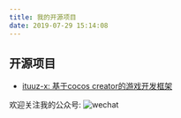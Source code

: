 ```yaml
---
title: 我的开源项目
date: 2019-07-29 15:14:08
---
```

## 开源项目
- [ituuz-x: 基于cocos creator的游戏开发框架](http://ituuz-x.ituuz.com/)

欢迎关注我的公众号:
![wechat](/uploads/wechat-qcode.jpg)

